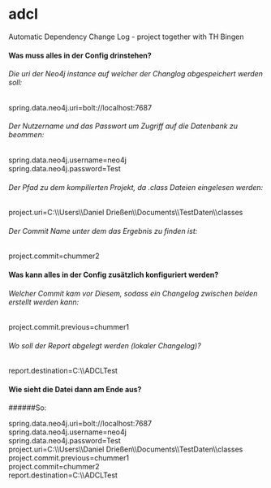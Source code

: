# adcl
Automatic Dependency Change Log - project together with TH Bingen

#### Was muss alles in der Config drinstehen?  

###### Die uri der Neo4j instance auf welcher der Changlog abgespeichert werden soll:  
spring.data.neo4j.uri=bolt://localhost:7687  

###### Der Nutzername und das Passwort um Zugriff auf die Datenbank zu beommen:  
spring.data.neo4j.username=neo4j  
spring.data.neo4j.password=Test  

###### Der Pfad zu dem kompilierten Projekt, da .class Dateien eingelesen werden:  
project.uri=C:\\\\Users\\\\Daniel Drießen\\\\Documents\\\\TestDaten\\\\classes  

###### Der Commit Name unter dem das Ergebnis zu finden ist:  
project.commit=chummer2  

#### Was kann alles in der Config zusätzlich konfiguriert werden?  

###### Welcher Commit kam vor Diesem, sodass ein Changelog zwischen beiden erstellt werden kann:  
project.commit.previous=chummer1  

###### Wo soll der Report abgelegt werden (lokaler Changelog)?  
report.destination=C:\\\\ADCLTest  

#### Wie sieht die Datei dann am Ende aus?  

######So:  

spring.data.neo4j.uri=bolt://localhost:7687  
spring.data.neo4j.username=neo4j  
spring.data.neo4j.password=Test  
project.uri=C:\\\\Users\\\\Daniel Drießen\\\\Documents\\\\TestDaten\\\\classes  
project.commit.previous=chummer1  
project.commit=chummer2  
report.destination=C:\\\\ADCLTest  